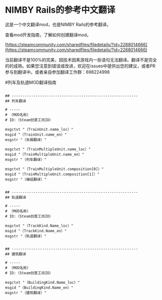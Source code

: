 # NIMBY Rails的参考中文翻译
这是一个中文翻译mod，也是NIMBY Rails的参考翻译。

查看mod开发指南，了解如何创建翻译mod。

[https://steamcommunity.com/sharedfiles/filedetails/?id=2268014666](https://steamcommunity.com/sharedfiles/filedetails/?id=2268014666)

当前翻译不是100%的完美，因技术因素游戏内一些语句无法翻译。翻译不是完全的的成熟。如果您注意到错误或改进，欢迎在issues中提供出您的建议，或者PR参与到翻译中。或者亲自参加翻译工作群：698224998

#列车及轨道MOD翻译指南
```

## ----------------------------------------------------------
## 列车翻译

# ----- 
# （MOD名称）
# ID:（Steam创意工坊ID）

msgctxt "（TrainUnit.name_loc）"
msgid "（TrainUnit.name_en）"
msgstr "（车厢翻译）"

msgctxt "（TrainMultipleUnit.name_loc）"
msgid "（TrainMultipleUnit.name_en）"
msgstr "（列车翻译）"

msgctxt "（TrainMultipleUnit.composition[0]）"
msgid "（TrainMultipleUnit.composition[1]）"
msgstr "（编组翻译）"


## ----------------------------------------------------------
## 轨道翻译

# ----- 
# （MOD名称）
# ID:（Steam创意工坊ID）

msgctxt "（TrackKind.Name_loc）"
msgid "（TrackKind.Name_en）"
msgstr "（轨道翻译）"


## ----------------------------------------------------------
## 建筑翻译

# ----- 
# （MOD名称）
# ID:（Steam创意工坊ID）

msgctxt "（BuildingKind.Name_loc）"
msgid "（BuildingKind.Name_en）"
msgstr "（建筑翻译）"

```
